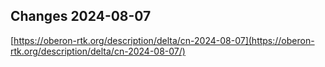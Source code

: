 ## Changes 2024-08-07

[https://oberon-rtk.org/description/delta/cn-2024-08-07](https://oberon-rtk.org/description/delta/cn-2024-08-07/)
